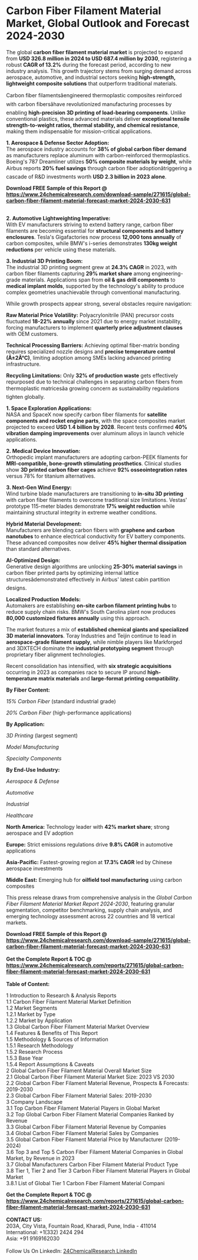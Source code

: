 <h1>Carbon Fiber Filament Material Market, Global Outlook and Forecast 2024-2030</h1><p>The global <strong>carbon fiber filament material market</strong> is projected to expand from <strong>USD 326.8 million in 2024 to USD 687.4 million by 2030</strong>, registering a robust <strong>CAGR of 13.2%</strong> during the forecast period, according to new industry analysis. This growth trajectory stems from surging demand across aerospace, automotive, and industrial sectors seeking <strong>high-strength, lightweight composite solutions</strong> that outperform traditional materials.</p><p>Carbon fiber filamentsâengineered thermoplastic composites reinforced with carbon fibersâhave revolutionized manufacturing processes by enabling <strong>high-precision 3D printing of load-bearing components</strong>. Unlike conventional plastics, these advanced materials deliver <strong>exceptional tensile strength-to-weight ratios, thermal stability, and chemical resistance</strong>, making them indispensable for mission-critical applications.</p><p><strong>1. Aerospace &amp; Defense Sector Adoption:</strong><br>
The aerospace industry accounts for <strong>38% of global carbon fiber demand</strong> as manufacturers replace aluminum with carbon-reinforced thermoplastics. Boeing's 787 Dreamliner utilizes <strong>50% composite materials by weight</strong>, while Airbus reports <strong>20% fuel savings</strong> through carbon fiber adoptionâtriggering a cascade of R&amp;D investments worth <strong>USD 2.3 billion in 2023 alone</strong>.</p><div><b>Download FREE Sample of this Report @ 
            <a href="https://www.24chemicalresearch.com/download-sample/271615/global-carbon-fiber-filament-material-forecast-market-2024-2030-631">
            https://www.24chemicalresearch.com/download-sample/271615/global-carbon-fiber-filament-material-forecast-market-2024-2030-631</a></b></div><br><p><strong>2. Automotive Lightweighting Imperative:</strong><br>
With EV manufacturers striving to extend battery range, carbon fiber filaments are becoming essential for <strong>structural components and battery enclosures</strong>. Tesla's Gigafactories now process <strong>12,000 tons annually</strong> of carbon composites, while BMW's i-series demonstrates <strong>130kg weight reductions</strong> per vehicle using these materials.</p><p><strong>3. Industrial 3D Printing Boom:</strong><br>
The industrial 3D printing segment grew at <strong>24.3% CAGR</strong> in 2023, with carbon fiber filaments capturing <strong>29% market share</strong> among engineering-grade materials. Applications span from <strong>oil &amp; gas drill components</strong> to <strong>medical implant molds</strong>, supported by the technology's ability to produce complex geometries unachievable through conventional manufacturing.</p><p>While growth prospects appear strong, several obstacles require navigation:</p><p><strong>Raw Material Price Volatility:</strong> Polyacrylonitrile (PAN) precursor costs fluctuated <strong>18-22% annually</strong> since 2021 due to energy market instability, forcing manufacturers to implement <strong>quarterly price adjustment clauses</strong> with OEM customers.</p><p><strong>Technical Processing Barriers:</strong> Achieving optimal fiber-matrix bonding requires specialized nozzle designs and <strong>precise temperature control (Â±2Â°C)</strong>, limiting adoption among SMEs lacking advanced printing infrastructure.</p><p><strong>Recycling Limitations:</strong> Only <strong>32% of production waste</strong> gets effectively repurposed due to technical challenges in separating carbon fibers from thermoplastic matricesâa growing concern as sustainability regulations tighten globally.</p><p><strong>1. Space Exploration Applications:</strong><br>
NASA and SpaceX now specify carbon fiber filaments for <strong>satellite components and rocket engine parts</strong>, with the space composites market projected to exceed <strong>USD 1.4 billion by 2028</strong>. Recent tests confirmed <strong>40% vibration damping improvements</strong> over aluminum alloys in launch vehicle applications.</p><p><strong>2. Medical Device Innovation:</strong><br>
Orthopedic implant manufacturers are adopting carbon-PEEK filaments for <strong>MRI-compatible, bone-growth stimulating prosthetics</strong>. Clinical studies show <strong>3D printed carbon fiber cages</strong> achieve <strong>92% osseointegration rates</strong> versus 78% for titanium alternatives.</p><p><strong>3. Next-Gen Wind Energy:</strong><br>
Wind turbine blade manufacturers are transitioning to <strong>in-situ 3D printing</strong> with carbon fiber filaments to overcome traditional size limitations. Vestas' prototype 115-meter blades demonstrate <strong>17% weight reduction</strong> while maintaining structural integrity in extreme weather conditions.</p><p><strong>Hybrid Material Development:</strong><br>
	Manufacturers are blending carbon fibers with <strong>graphene and carbon nanotubes</strong> to enhance electrical conductivity for EV battery components. These advanced composites now deliver <strong>45% higher thermal dissipation</strong> than standard alternatives.</p><p><strong>AI-Optimized Design:</strong><br>
	Generative design algorithms are unlocking <strong>25-30% material savings</strong> in carbon fiber printed parts by optimizing internal lattice structuresâdemonstrated effectively in Airbus' latest cabin partition designs.</p><p><strong>Localized Production Models:</strong><br>
	Automakers are establishing <strong>on-site carbon filament printing hubs</strong> to reduce supply chain risks. BMW's South Carolina plant now produces <strong>80,000 customized fixtures annually</strong> using this approach.</p><p>The market features a mix of <strong>established chemical giants and specialized 3D material innovators</strong>. Toray Industries and Teijin continue to lead in <strong>aerospace-grade filament supply</strong>, while nimble players like Markforged and 3DXTECH dominate the <strong>industrial prototyping segment</strong> through proprietary fiber alignment technologies.</p><p>Recent consolidation has intensified, with <strong>six strategic acquisitions</strong> occurring in 2023 as companies race to secure IP around <strong>high-temperature matrix materials</strong> and <strong>large-format printing compatibility</strong>.</p><p><strong>By Fiber Content:</strong></p><p><em>15% Carbon Fiber</em> (standard industrial grade)</p><p><em>20% Carbon Fiber</em> (high-performance applications)</p><p><strong>By Application:</strong></p><p><em>3D Printing</em> (largest segment)</p><p><em>Model Manufacturing</em></p><p><em>Specialty Components</em></p><p><strong>By End-Use Industry:</strong></p><p><em>Aerospace &amp; Defense</em></p><p><em>Automotive</em></p><p><em>Industrial</em></p><p><em>Healthcare</em></p><p><strong>North America:</strong> Technology leader with <strong>42% market share</strong>; strong aerospace and EV adoption</p><p><strong>Europe:</strong> Strict emissions regulations drive <strong>9.8% CAGR</strong> in automotive applications</p><p><strong>Asia-Pacific:</strong> Fastest-growing region at <strong>17.3% CAGR</strong> led by Chinese aerospace investments</p><p><strong>Middle East:</strong> Emerging hub for <strong>oilfield tool manufacturing</strong> using carbon composites</p><p>This press release draws from comprehensive analysis in the <em>Global Carbon Fiber Filament Material Market Report 2024-2030</em>, featuring granular segmentation, competitor benchmarking, supply chain analysis, and emerging technology assessment across 22 countries and 18 vertical markets.</p><div><b>Download FREE Sample of this Report @ 
            <a href="https://www.24chemicalresearch.com/download-sample/271615/global-carbon-fiber-filament-material-forecast-market-2024-2030-631">
            https://www.24chemicalresearch.com/download-sample/271615/global-carbon-fiber-filament-material-forecast-market-2024-2030-631</a></b></div><br><div><b>Get the Complete Report & TOC @ 
            <a href="https://www.24chemicalresearch.com/reports/271615/global-carbon-fiber-filament-material-forecast-market-2024-2030-631">
            https://www.24chemicalresearch.com/reports/271615/global-carbon-fiber-filament-material-forecast-market-2024-2030-631</a></b></div><br>
            <b>Table of Content:</b><p>1 Introduction to Research & Analysis Reports<br />
    1.1 Carbon Fiber Filament Material Market Definition<br />
    1.2 Market Segments<br />
        1.2.1 Market by Type<br />
        1.2.2 Market by Application<br />
    1.3 Global Carbon Fiber Filament Material Market Overview<br />
    1.4 Features & Benefits of This Report<br />
    1.5 Methodology & Sources of Information<br />
        1.5.1 Research Methodology<br />
        1.5.2 Research Process<br />
        1.5.3 Base Year<br />
        1.5.4 Report Assumptions & Caveats<br />
2 Global Carbon Fiber Filament Material Overall Market Size<br />
    2.1 Global Carbon Fiber Filament Material Market Size: 2023 VS 2030<br />
    2.2 Global Carbon Fiber Filament Material Revenue, Prospects & Forecasts: 2019-2030<br />
    2.3 Global Carbon Fiber Filament Material Sales: 2019-2030<br />
3 Company Landscape<br />
    3.1 Top Carbon Fiber Filament Material Players in Global Market<br />
    3.2 Top Global Carbon Fiber Filament Material Companies Ranked by Revenue<br />
    3.3 Global Carbon Fiber Filament Material Revenue by Companies<br />
    3.4 Global Carbon Fiber Filament Material Sales by Companies<br />
    3.5 Global Carbon Fiber Filament Material Price by Manufacturer (2019-2024)<br />
    3.6 Top 3 and Top 5 Carbon Fiber Filament Material Companies in Global Market, by Revenue in 2023<br />
    3.7 Global Manufacturers Carbon Fiber Filament Material Product Type<br />
    3.8 Tier 1, Tier 2 and Tier 3 Carbon Fiber Filament Material Players in Global Market<br />
        3.8.1 List of Global Tier 1 Carbon Fiber Filament Material Compani</p><div><b>Get the Complete Report & TOC @ 
            <a href="https://www.24chemicalresearch.com/reports/271615/global-carbon-fiber-filament-material-forecast-market-2024-2030-631">
            https://www.24chemicalresearch.com/reports/271615/global-carbon-fiber-filament-material-forecast-market-2024-2030-631</a></b></div><br><b>CONTACT US:</b><br>
            203A, City Vista, Fountain Road, Kharadi, Pune, India - 411014<br>
            International: +1(332) 2424 294<br>
            Asia: +91 9169162030 <br><br>
            Follow Us On LinkedIn: <a href="https://www.linkedin.com/company/24chemicalresearch/">24ChemicalResearch LinkedIn</a>